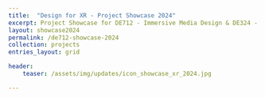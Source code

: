 ```yaml
---
title:  "Design for XR - Project Showcase 2024"
excerpt: Project Showcase for DE712 - Immersive Media Design & DE324 - Digital Media Technologies
layout: showcase2024
permalink: /de712-showcase-2024
collection: projects
entries_layout: grid

header:
    teaser: /assets/img/updates/icon_showcase_xr_2024.jpg

---
```

